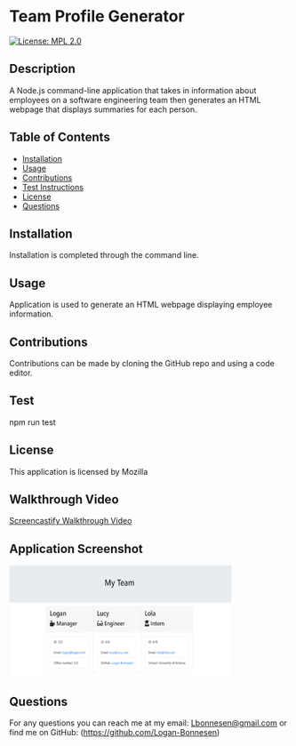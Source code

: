 # Team Profile Generator
[![License: MPL 2.0](https://img.shields.io/badge/License-MPL_2.0-brightgreen.svg)](https://opensource.org/licenses/MPL-2.0)  
## Description 
A Node.js command-line application that takes in information about employees on a software engineering team then generates an HTML webpage that displays summaries for each person.

## Table of Contents
* [Installation](#installation)
* [Usage](#usage)
* [Contributions](#contributions)
* [Test Instructions](#test)
* [License](#license)
* [Questions](#questions)

## Installation
Installation is completed through the command line.

## Usage
Application is used to generate an HTML webpage displaying employee information.

## Contributions
Contributions can be made by cloning the GitHub repo and using a code editor.

## Test
npm run test

## License
This application is licensed by Mozilla

## Walkthrough Video
[Screencastify Walkthrough Video](https://watch.screencastify.com/v/BEjGIIDbIX9jikwITtrd)

## Application Screenshot
<img src="images\screenshot-team-profile-generator.png" alt="screenshot of team profile generator homepage" height="200px" width="400px"/>

## Questions
For any questions you can reach me at my email: Lbonnesen@gmail.com
or find me on GitHub: (https://github.com/Logan-Bonnesen)